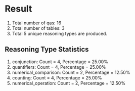 # Result<br/>
1. Total number of qas: 16<br/>
2. Total number of tables: 3<br/>
3. Total 5 unique reasoning types are produced.<br/>
## **Reasoning Type Statistics**<br/>
1. conjunction: Count = 4, Percentage = 25.00%<br/>
2. quantifiers: Count = 4, Percentage = 25.00%<br/>
3. numerical_comparison: Count = 2, Percentage = 12.50%<br/>
4. counting: Count = 4, Percentage = 25.00%<br/>
5. numerical_operation: Count = 2, Percentage = 12.50%<br/>
